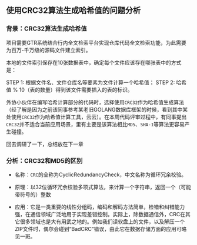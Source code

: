 ## 使用CRC32算法生成哈希值的问题分析

### 背景：CRC32算法生成哈希值

项目需要GTR系统结合行内全文检索平台实现仓库代码全文检索功能，为此需要为百万-千万级的源码文件建立索引。

本地的文件索引保存在10张数据表中，确定每个文件应该存在哪张表中的方式是：

STEP 1: 根据文件名、文件仓库名等要素为文件计算一个哈希值；
STEP 2: 哈希值 % 10（表的数量）得到该文件需要插入的表的标识。

外协小伙伴在编写哈希计算部分的代码时，选择使用`CRC32`作为哈希值生成算法（经了解是因为之前该同事参考某老旧GOLANG数据库框架的时候，看到其中某处使用`CRC32`作为哈希值计算工具，云云）。在本周代码评审过程中，有同事提出`CRC32`并不适合当前应用场景，里有主要是该算法相比`MD5`、`SHA-1`等算法更容易产生碰撞。

回去调研了一下，总结放在下一章

### 分析：CRC32和MD5的区别

* 名称：`CRC`的全称为CyclicRedundancyCheck，中文名称为循环冗余校验。

* 原理：以32位循环冗余校验多项式算法，来计算一个字符串，返回一个（可能带符号的）整数

* 应用：它是一类重要的线性分组码，编码和解码方法简单，检错和纠错能力强，在通信领域广泛地用于实现差错控制。实际上，除数据通信外，CRC在其它很多领域也是大有用武之地的。例如我们读软盘上的文件，以及解压一个ZIP文件时，偶尔会碰到“BadCRC”错误，由此它在数据存储方面的应用可略见一斑。

